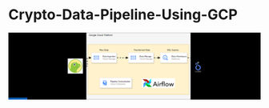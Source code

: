 # Crypto-Data-Pipeline-Using-GCP

![Data_pipeline](https://github.com/ravidu-rupasinghe/Crypto-Data-Pipeline-Using-GCP/blob/main/pipeline.gif)
